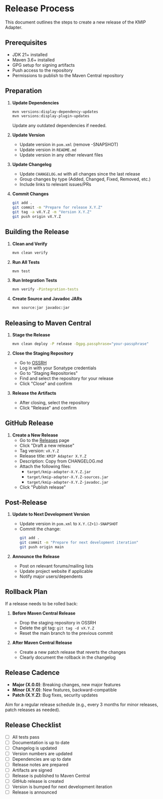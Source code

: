 # Release Process

This document outlines the steps to create a new release of the KMIP Adapter.

## Prerequisites

- JDK 21+ installed
- Maven 3.6+ installed
- GPG setup for signing artifacts
- Push access to the repository
- Permissions to publish to the Maven Central repository

## Preparation

1. **Update Dependencies**
   ```bash
   mvn versions:display-dependency-updates
   mvn versions:display-plugin-updates
   ```
   Update any outdated dependencies if needed.

2. **Update Version**
   - Update version in `pom.xml` (remove -SNAPSHOT)
   - Update version in `README.md`
   - Update version in any other relevant files

3. **Update Changelog**
   - Update `CHANGELOG.md` with all changes since the last release
   - Group changes by type (Added, Changed, Fixed, Removed, etc.)
   - Include links to relevant issues/PRs

4. **Commit Changes**
   ```bash
   git add .
   git commit -m "Prepare for release X.Y.Z"
   git tag -a vX.Y.Z -m "Version X.Y.Z"
   git push origin vX.Y.Z
   ```

## Building the Release

1. **Clean and Verify**
   ```bash
   mvn clean verify
   ```

2. **Run All Tests**
   ```bash
   mvn test
   ```

3. **Run Integration Tests**
   ```bash
   mvn verify -Pintegration-tests
   ```

4. **Create Source and Javadoc JARs**
   ```bash
   mvn source:jar javadoc:jar
   ```

## Releasing to Maven Central

1. **Stage the Release**
   ```bash
   mvn clean deploy -P release -Dgpg.passphrase="your-passphrase"
   ```

2. **Close the Staging Repository**
   - Go to [OSSRH](https://s01.oss.sonatype.org/)
   - Log in with your Sonatype credentials
   - Go to "Staging Repositories"
   - Find and select the repository for your release
   - Click "Close" and confirm

3. **Release the Artifacts**
   - After closing, select the repository
   - Click "Release" and confirm

## GitHub Release

1. **Create a New Release**
   - Go to the [Releases](https://github.com/your-org/kmip-adapter/releases) page
   - Click "Draft a new release"
   - Tag version: `vX.Y.Z`
   - Release title: `KMIP Adapter X.Y.Z`
   - Description: Copy from CHANGELOG.md
   - Attach the following files:
     - `target/kmip-adapter-X.Y.Z.jar`
     - `target/kmip-adapter-X.Y.Z-sources.jar`
     - `target/kmip-adapter-X.Y.Z-javadoc.jar`
   - Click "Publish release"

## Post-Release

1. **Update to Next Development Version**
   - Update version in `pom.xml` to `X.Y.(Z+1)-SNAPSHOT`
   - Commit the change:
     ```bash
     git add .
     git commit -m "Prepare for next development iteration"
     git push origin main
     ```

2. **Announce the Release**
   - Post on relevant forums/mailing lists
   - Update project website if applicable
   - Notify major users/dependents

## Rollback Plan

If a release needs to be rolled back:

1. **Before Maven Central Release**
   - Drop the staging repository in OSSRH
   - Delete the git tag: `git tag -d vX.Y.Z`
   - Reset the main branch to the previous commit

2. **After Maven Central Release**
   - Create a new patch release that reverts the changes
   - Clearly document the rollback in the changelog

## Release Cadence

- **Major (X.0.0)**: Breaking changes, new major features
- **Minor (X.Y.0)**: New features, backward-compatible
- **Patch (X.Y.Z)**: Bug fixes, security updates

Aim for a regular release schedule (e.g., every 3 months for minor releases, patch releases as needed).

## Release Checklist

- [ ] All tests pass
- [ ] Documentation is up to date
- [ ] Changelog is updated
- [ ] Version numbers are updated
- [ ] Dependencies are up to date
- [ ] Release notes are prepared
- [ ] Artifacts are signed
- [ ] Release is published to Maven Central
- [ ] GitHub release is created
- [ ] Version is bumped for next development iteration
- [ ] Release is announced

